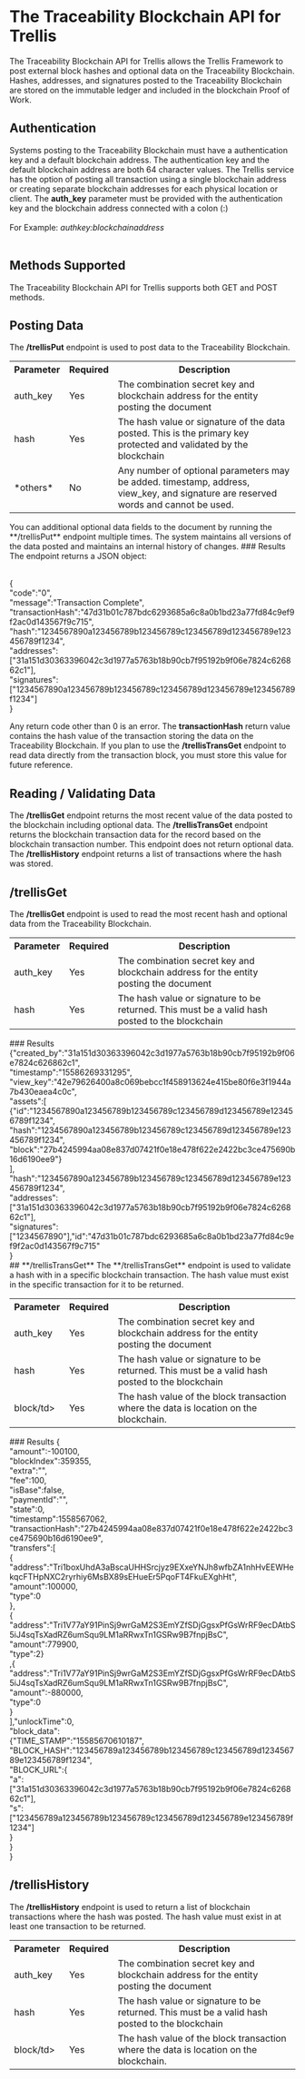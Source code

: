 # The Traceability Blockchain API for Trellis
The Traceability Blockchain API for Trellis allows the Trellis Framework to post external block hashes and optional data on the Traceability Blockchain.  Hashes, addresses, and signatures posted to the Traceability Blockchain are stored on the immutable ledger and included in the blockchain Proof of Work.  
## Authentication
Systems posting to the Traceability Blockchain must have a authentication key and a default blockchain address.  The authentication key and the default blockchain address are both 64 character values.  The Trellis service has the option of posting all transaction using a single blockchain address or creating separate blockchain addresses for each physical location or client.
The **auth_key** parameter must be provided with the authentication key and the blockchain address connected with a colon (:)<br>&nbsp;<br>
For Example: *authkey:blockchainaddress*<br>&nbsp;<br>
## Methods Supported
The Traceability Blockchain API for Trellis supports both GET and POST methods.  
## Posting Data 
The **/trellisPut** endpoint is used to post data to the Traceability Blockchain.
<table>
<tr><th>Parameter</th><th>Required</th><th>Description</th></tr>  
<tr><td>auth_key</td><td>Yes</td><td>The combination secret key and blockchain address for the entity posting the document</td></tr>
<tr><td>hash</td><td>Yes</td><td>The hash value or signature of the data posted.  This is the primary key protected and validated by the blockchain</td></tr>
<tr><td>*others*</td><td>No</td><td>Any number of optional parameters may be added. timestamp, address, view_key, and signature are reserved words and cannot be used. </td></tr>
</table>
You can additional optional data fields to the document by running the **/trellisPut** endpoint multiple times.  The system maintains all versions of the data posted and maintains an internal history of changes.
### Results
The endpoint returns a JSON object:<br>&nbsp;<br>

{<br>
"code":"0",<br>
"message":"Transaction Complete",<br>
"transactionHash":"47d31b01c787bdc6293685a6c8a0b1bd23a77fd84c9ef9f2ac0d143567f9c715",<br>
"hash":"1234567890a123456789b123456789c123456789d123456789e123456789f1234",<br>
"addresses":["31a151d30363396042c3d1977a5763b18b90cb7f95192b9f06e7824c626862c1"],<br>
"signatures":["1234567890a123456789b123456789c123456789d123456789e123456789f1234"]<br>
}<br>
 
Any return code other than 0 is an error.  The **transactionHash** return value contains the hash value of the transaction storing the data on the Traceability Blockchain.  If
you plan to use the **/trellisTransGet** endpoint to read data directly from the transaction block, you must store this value for future reference.  
## Reading / Validating Data 
The **/trellisGet** endpoint returns the most recent value of the data posted to the blockchain including optional data.  The **/trellisTransGet** endpoint returns the blockchain 
transaction data for the record based on the blockchain transaction number. This endpoint does not return optional data. The **/trellisHistory** endpoint returns a list of transactions 
where the hash was stored.
## **/trellisGet**
The **/trellisGet** endpoint is used to read the most recent hash and optional data from the Traceability Blockchain. 
<table>
<tr><th>Parameter</th><th>Required</th><th>Description</th></tr>  
<tr><td>auth_key</td><td>Yes</td><td>The combination secret key and blockchain address for the entity posting the document</td></tr>
<tr><td>hash</td><td>Yes</td><td>The hash value or signature to be returned.  This must be a valid hash posted to the blockchain</td></tr>
</table>
### Results
{"created_by":"31a151d30363396042c3d1977a5763b18b90cb7f95192b9f06e7824c626862c1",<br>
"timestamp":"15586269331295",<br>
"view_key":"42e79626400a8c069bebcc1f458913624e415be80f6e3f1944a7b430eaea4c0c",<br>
"assets":[<br>
 {"id":"1234567890a123456789b123456789c123456789d123456789e123456789f1234",<br>
 "hash":"1234567890a123456789b123456789c123456789d123456789e123456789f1234",<br>
 "block":"27b4245994aa08e837d07421f0e18e478f622e2422bc3ce475690b16d6190ee9"}<br>
 ],<br>
 "hash":"1234567890a123456789b123456789c123456789d123456789e123456789f1234",<br>
 "addresses":["31a151d30363396042c3d1977a5763b18b90cb7f95192b9f06e7824c626862c1"],<br>
 "signatures":["1234567890"],"id":"47d31b01c787bdc6293685a6c8a0b1bd23a77fd84c9ef9f2ac0d143567f9c715"<br>
 }<br>
## **/trellisTransGet**
The **/trellisTransGet** endpoint is used to validate a hash with in a specific blockchain transaction.  The hash value must exist in the specific transaction for it to 
be returned.
<table>
<tr><th>Parameter</th><th>Required</th><th>Description</th></tr>  
<tr><td>auth_key</td><td>Yes</td><td>The combination secret key and blockchain address for the entity posting the document</td></tr>
<tr><td>hash</td><td>Yes</td><td>The hash value or signature to be returned.  This must be a valid hash posted to the blockchain</td></tr>
<tr><td>block/td><td>Yes</td><td>The hash value of the block transaction where the data is location on the blockchain.</td></tr>
</table>
### Results
{<br>"amount":-100100,<br>"blockIndex":359355,<br>"extra":"",<br>"fee":100,<br>"isBase":false,<br>
"paymentId":"",<br>"state":0,<br>"timestamp":1558567062,<br>
"transactionHash":"27b4245994aa08e837d07421f0e18e478f622e2422bc3ce475690b16d6190ee9",<br>
"transfers":[<br>
{<br>"address":"Tri1boxUhdA3aBscaUHHSrcjyz9EXxeYNJh8wfbZA1nhHvEEWHekqcFTHpNXC2ryrhiy6MsBX89sEHueEr5PqoFT4FkuEXghHt",<br>
"amount":100000,<br>"type":0<br>},<br>{<br>"address":"Tri1V77aY91PinSj9wrGaM2S3EmYZfSDjGgsxPfGsWrRF9ecDAtbS5iJ4sqTsXadRZ6umSqu9LM1aRRwxTn1GSRw9B7fnpjBsC",<br>
"amount":779900,<br>"type":2}<br>,{<br>"address":"Tri1V77aY91PinSj9wrGaM2S3EmYZfSDjGgsxPfGsWrRF9ecDAtbS5iJ4sqTsXadRZ6umSqu9LM1aRRwxTn1GSRw9B7fnpjBsC",<br>
"amount":-880000,<br>"type":0<br>}<br>],"unlockTime":0,<br>"block_data":<br>{"TIME_STAMP":"15585670610187",<br>
"BLOCK_HASH":"123456789a123456789b123456789c123456789d123456789e123456789f1234",<br>
"BLOCK_URL":{<br>
"a":["31a151d30363396042c3d1977a5763b18b90cb7f95192b9f06e7824c626862c1"],<br>
"s":["123456789a123456789b123456789c123456789d123456789e123456789f1234"]<br>
}<br>}<br>}<br>

## **/trellisHistory**
The **/trellisHistory** endpoint is used to return a list of blockchain transactions where the hash was posted.  The hash value must exist in at least one transaction to
be returned.
<table>
<tr><th>Parameter</th><th>Required</th><th>Description</th></tr>  
<tr><td>auth_key</td><td>Yes</td><td>The combination secret key and blockchain address for the entity posting the document</td></tr>
<tr><td>hash</td><td>Yes</td><td>The hash value or signature to be returned.  This must be a valid hash posted to the blockchain</td></tr>
<tr><td>block/td><td>Yes</td><td>The hash value of the block transaction where the data is location on the blockchain.</td></tr>
</table>
